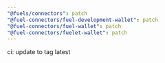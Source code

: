 ```yaml
---
"@fuels/connectors": patch
"@fuel-connectors/fuel-development-wallet": patch
"@fuel-connectors/fuel-wallet": patch
"@fuel-connectors/fuelet-wallet": patch
---
```


ci: update to tag latest

